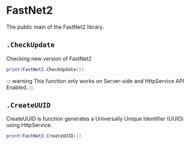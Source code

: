 # FastNet2  <Badge type="tip" text="Beta" />

The public main of the FastNet2 library.

## `.CheckUpdate`

Checking new version of FastNet2

```lua
print(FastNet2.CheckUpdate())
```

::: warning
This function only works on Server-side and HttpService API Enabled.
:::

## `.CreateUUID`

CreateUUID is function generates a Universally Unique Identifier (UUID) using HttpService.

```lua
print(FastNet2.CreateUUID())
```